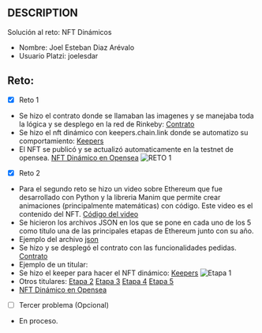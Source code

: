 ## DESCRIPTION

Solución al reto: NFT Dinámicos

- Nombre: Joel Esteban Diaz Arévalo
- Usuario Platzi: joelesdar

## Reto:

- [x] Reto 1
- Se hizo el contrato donde se llamaban las imagenes y se manejaba toda la lógica y se desplego en la red de Rinkeby:
[Contrato](https://rinkeby.etherscan.io/address/0x7aef7bc45b1097c1068748ebd54daa2868f1fd47)
- Se hizo el nft dinámico con keepers.chain.link donde se automatizo su comportamiento:
[Keepers](https://keepers.chain.link/rinkeby/1678972853997080263796572151476178232165201496349363518773567827352230619061)
- El NFT se publicó y se actualizó automaticamente en la testnet de opensea.
[NFT Dinámico en Opensea](https://testnets.opensea.io/assets/rinkeby/0x7aef7bc45b1097c1068748ebd54daa2868f1fd47/0)
![RETO 1](https://gateway.pinata.cloud/ipfs/QmRsWBx8FcWEmoztPqinTX9cY4VT4kBE6cYfsm2FHYxEAJ)

- [x] Reto 2
- Para el segundo reto se hizo un video sobre Ethereum que fue desarrollado con Python y la libreria Manim que permite crear animaciones (principalmente matemáticas) con código. Este video es el contenido del NFT.
[Código del video](https://github.com/joelesdar/Ethereum-Animation)
- Se hicieron los archivos JSON en los que se pone en cada uno de los 5 como título una de las principales etapas de Ethereum junto con su año.
- Ejemplo del archivo [json](https://gateway.pinata.cloud/ipfs/QmQRUE5czXDdqTvuMgosSEBYpo8VFD1SNXZTdmMr4XFpu2)
- Se hizo y se desplegó el contrato con las funcionalidades pedidas.
[Contrato](https://rinkeby.etherscan.io/tx/0x9f5febfdf5a60d11f2b977a40dd7b88f20a15dcc014056f5c9c64d8118306e9b)
- Ejemplo de un titular:
- Se hizo el keeper para hacer el NFT dinámico:
[Keepers](https://keepers.chain.link/rinkeby/69649965584962064041634173852577496346144740776765314310602954990715922451325)
![Etapa 1](https://gateway.pinata.cloud/ipfs/QmZWZ7rET4zkBiJhXRWX2TC7vjXUA48UCRZRxbVWUKGRss)
- Otros titulares:
[Etapa 2](https://gateway.pinata.cloud/ipfs/QmX8dyCmmJoYuBydFzHLn6zbP9quFrAP7kP9HqL6ntd7g4)
[Etapa 3](https://gateway.pinata.cloud/ipfs/QmQacj9MJE7DsYBnpnHdFhSKqU7uSfKJwuquLi3Z1LWwHn)
[Etapa 4](https://gateway.pinata.cloud/ipfs/QmS7GzMVLcRRU36TEkJYHDDuCR1AjD6XkfLbfFNkdwVpWJ)
[Etapa 5](https://gateway.pinata.cloud/ipfs/QmVjHnMAcPMX9mCWj27BM5soZkMRQ5mvWavEtns6HLN1hb)
- [NFT Dinámico en Opensea](https://testnets.opensea.io/assets/rinkeby/0x92b240ad86ac24b6d5191a1da47186463a2e2447/0)


- [ ] Tercer problema (Opcional)
- En proceso.
